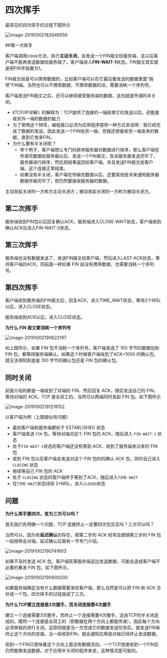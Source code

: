 # 四次挥手

最常见的四次挥手的过程下图所示

![image-20191002182649556](https://tva1.sinaimg.cn/large/006y8mN6gy1g7k168u2noj30ys0lkn7g.jpg)



##第一次挥手

客户端调用close方法，执行**主动关闭**，会发送一个FIN报文给服务端，这以后客户端不能再发送数据给服务端了。客户端进入**FIN-WAIT-1**状态。FIN报文其实就是把FIN字段置为1。

FIN报文段是可以携带数据的，比如客户端可以在它最后要发送的数据里面“捎带”FIN端。当然也可以不携带数据，不携带数据的话，需要消耗一个序列号。

客户端发送FIN报文之后，还可以继续接受服务端的数据，这也就是所谓的半关闭。

- 《TCP/IP详解》的解释为：TCP提供了连接的一端结束它的发送以后，还能接收另外一端的数据的能力
- 为了使用这个特性，编程接口必须为应用程序提供一种方式来说明：我已经完成了数据的发送，因此发送一个FIN给另一端，但我还想接收另一端发来的数据，直到它发来FIN。
- 为什么要有半关闭呢？
  - 举个例子，客户端想让专门的排序服务器对数据进行排序，那么客户端在传递完数据给服务器以后，发送一个FIN报文，告诉服务器发送完毕了，服务器进行排序，然后把结果返回给客户端，并且发送FIN报文给客户端，这个连接正常结束。
  - 如果没有半关闭，客户端在传输完数据以后，还要其他技术来通知服务器数据传输完毕了，但仍然要接收服务器的数据。

主动发起关闭的一方称为主动关闭方；被动发起关闭的一方称为被动关闭方。



## 第二次挥手

服务端收到FIN包以后回复确认ACK，服务端进入CLOSE-WAIT状态，客户端收到确认ACK后进入FIN-WAIT-2状态。



## 第三次挥手

服务端也没有数据发送了，发送FIN报文给客户端，然后进入LAST-ACK状态，等待客户端的ACK。同前面一样如果 FIN 段没有携带数据，也需要消耗一个序列号。



## 第四次挥手

客户端收到服务端的FIN报文后，回复ACK，进入TIME_WAIT状态，等待2个MSL以后，进入CLOSE状态。

服务端收到ACK以后，进入CLOSE状态。





**为什么 FIN 报文要消耗一个序列号**

![image-20191002190622197](https://tva1.sinaimg.cn/large/006y8mN6gy1g7k2bdxa02j30vy0o0n4r.jpg)

如上图所示，如果 FIN 包不消耗一个序列号。客户端发送了 100 字节的数据包和 FIN 包，都等待服务端确认。如果这个时候客户端收到了ACK=1000 的确认包，就无法得知到底是 100 字节的确认包还是 FIN 包的确认包。







## 同时关闭

前面介绍的都是一端收到了对端的 FIN，然后回复 ACK，随后发送自己的 FIN，等待对端的 ACK。TCP 是全双工的，当然可以两端同时发起 FIN 包。如下图所示

![image-20191002191218152](https://tva1.sinaimg.cn/large/006y8mN6gy1g7k2hkjarlj30xa0s0akt.jpg)

以客户端为例（上图貌似有问题）

- 最初客户端和服务端都处于 ESTABLISHED 状态
- 客户端发送 `FIN` 包，等待对端对这个 FIN 包的 ACK，随后进入 `FIN-WAIT-1` 状态
- 处于`FIN-WAIT-1`状态的客户端还没有等到 ACK，收到了服务端发过来的 FIN 包
- 收到 FIN 包以后客户端会发送对这个 FIN 包的的确认 ACK 包，同时自己进入 `CLOSING` 状态
- 继续等自己 FIN 包的 ACK
- 处于 `CLOSING` 状态的客户端终于等到了ACK，随后进入`TIME-WAIT`
- 在`TIME-WAIT`状态持续 2*MSL，进入`CLOSED`状态





## 问题

**为什么挥手要四次，变为三次可以吗？**

首先我们先明确一个问题，TCP 连接终止一定要四次包交互吗？三次可以吗？

当然可以，因为有**延迟确认**的存在，把第二步的 ACK 经常会跟随第三步的 FIN 包一起捎带会对端。延迟确认后面有一节专门介绍。

![image-20191002190741603](https://tva1.sinaimg.cn/large/006y8mN6gy1g7k2crl87zj30yy0m0n3i.jpg)



如果不及时发送 ACK 包，客户端死等服务端这边发送数据，可能会造成客户端不必要的重发 FIN 包，如下图所示。

![image-20191002190930200](https://tva1.sinaimg.cn/large/006y8mN6gy1g7k2enr5syj30ha0rkn1p.jpg)

如果服务端确定没有什么数据需要发给客户端，那么当然是可以把 FIN 和 ACK 合并成一个包，四次挥手的过程就成了三次。



**为什么TCP建立连接是3次握手，而关闭连接要4次握手**

建立一个连接需要3次握手，而终止一个连接需要4次握手。这由TCP的半关闭造成的。既然一个连接是全双工的（即数据在两个方向上都能传递），因此每个方向必须单独的进行关闭。这原则就是当一方完成它的数据发送任务后，就发送FIN来终止这个方向的连接。当一段收到FIN，就会通知应用层对端已经终止发送数据。

收到一个FIN只意味着这个方向上面没有数据流动。一个TCP连接收到一个FIN后仍然能够发送数据。对于应用半关闭的程序来说，这种情况是可能的。